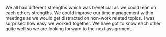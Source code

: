 We all had different strengths which was beneficial as we could lean on each others strengths. We could improve our time management within meetings as we would get distracted on non-work related topics. I was surprised how easy we worked together. We have got to know each other quite well so we are looking forward to the next assignment.  